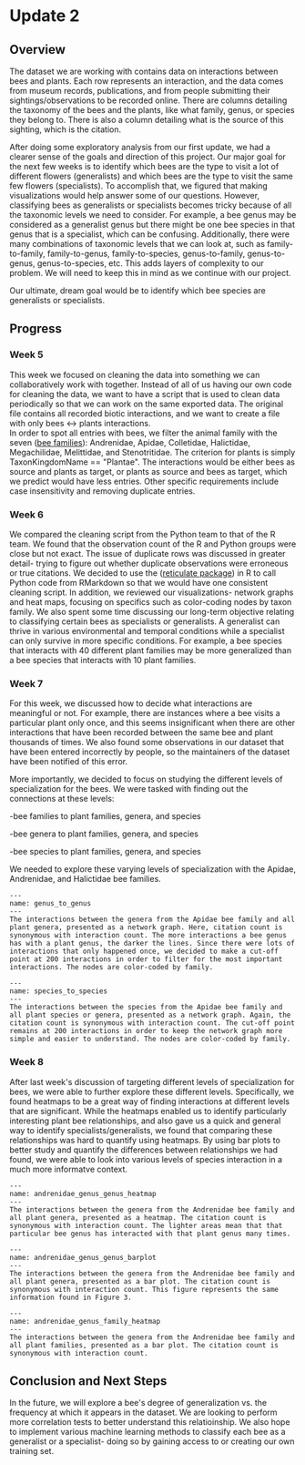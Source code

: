 # Update 2

## Overview
The dataset we are working with contains data on interactions between bees and plants. Each row represents an interaction, and the data comes from museum records, publications, and from people submitting their sightings/observations to be recorded online. There are columns detailing the taxonomy of the bees and the plants, like what family, genus, or species they belong to. There is also a column detailing what is the source of this sighting, which is the citation. 

After doing some exploratory analysis from our first update, we had a clearer sense of the goals and direction of this project. Our major goal for the next few weeks is to identify which bees are the type to visit a lot of different flowers (generalists) and which bees are the type to visit the same few flowers (specialists). To accomplish that, we figured that making visualizations would help answer some of our questions. However, classifying bees as generalists or specialists becomes tricky because of all the taxonomic levels we need to consider. For example, a bee genus may be considered as a generalist genus but there might be one bee species in that genus that is a specialist, which can be confusing. Additionally, there were many combinations of taxonomic levels that we can look at, such as family-to-family, family-to-genus, family-to-species, genus-to-family, genus-to-genus, genus-to-species, etc. This adds layers of complexity to our problem. We will need to keep this in mind as we continue with our project. 

Our ultimate, dream goal would be to identify which bee species are generalists or specialists.

## Progress
### Week 5
This week we focused on cleaning the data into something we can collaboratively work with together. Instead of all of us having our own code for cleaning the data, we want to have a script that is used to clean data periodically so that we can work on the same exported data. The original file contains all recorded biotic interactions, and we want to create a file with only bees <-> plants interactions. \
In order to spot all entries with bees, we filter the animal family with the seven ([bee families](https://www.beelab.umn.edu/bees/bee-diversity)): Andrenidae, Apidae, Colletidae, Halictidae, Megachilidae, Melittidae, and Stenotritidae. The criterion for plants is simply TaxonKingdomName == "Plantae". The interactions would be either bees as source and plants as target, or plants as source and bees as target, which we predict would have less entries. Other specific requirements include case insensitivity and removing duplicate entries.

### Week 6
We compared the cleaning script from the Python team to that of the R team. We found that the observation count of the R and Python groups were close but not exact. The issue of duplicate rows was discussed in greater detail- trying to figure out whether duplicate observations were erroneous or true citations. We decided to use the ([reticulate package](https://cran.r-project.org/web/packages/reticulate/index.html)) in R to call Python code from RMarkdown so that we would have one consistent cleaning script.
In addition, we reviewed our visualizations- network graphs and heat maps, focusing on specifics such as color-coding nodes by taxon family. We also spent some time discussing our long-term objective relating to classifying certain bees as specialists or generalists. A generalist can thrive in various environmental and temporal conditions while a specialist can only survive in more specific conditions. For example, a bee species that interacts with 40 different plant families may be more generalized than a bee species that interacts with 10 plant families. 

### Week 7
For this week, we discussed how to decide what interactions are meaningful or not. For example, there are instances where a bee visits a particular plant only once, and this seems insignificant when there are other interactions that have been recorded between the same bee and plant thousands of times. We also found some observations in our dataset that have been entered incorrectly by people, so the maintainers of the dataset have been notified of this error. 

More importantly, we decided to focus on studying the different levels of specialization for the bees. We were tasked with finding out the connections at these levels:

-bee families to plant families, genera, and species

-bee genera to plant families, genera, and species

-bee species to plant families, genera, and species

We needed to explore these varying levels of specialization with the Apidae, Andrenidae, and Halictidae bee families.

```{figure} genus_to_genus.png
---
name: genus_to_genus
---
The interactions between the genera from the Apidae bee family and all plant genera, presented as a network graph. Here, citation count is synonymous with interaction count. The more interactions a bee genus has with a plant genus, the darker the lines. Since there were lots of interactions that only happened once, we decided to make a cut-off point at 200 interactions in order to filter for the most important interactions. The nodes are color-coded by family.
```

```{figure} species_to_species.png
---
name: species_to_species
---
The interactions between the species from the Apidae bee family and all plant species or genera, presented as a network graph. Again, the citation count is synonymous with interaction count. The cut-off point remains at 200 interactions in order to keep the network graph more simple and easier to understand. The nodes are color-coded by family.
```

### Week 8

 After last week's discussion of targeting different levels of specialization for bees, we were able to further explore these different levels. Specifically, we found heatmaps to be a great way of finding interactions at different levels that are significant. While the heatmaps enabled us to identify particularly interesting plant bee relationships, and also gave us a quick and general way to identify specialists/generalists, we found that comparing these relationships was hard to quantify using heatmaps. By using bar plots to better study and quantify the differences between relationships we had found, we were able to look into various levels of species interaction in a much more informatve context.
 
 ```{figure} andrenidae_genus_genus.png
---
name: andrenidae_genus_genus_heatmap
---
The interactions between the genera from the Andrenidae bee family and all plant genera, presented as a heatmap. The citation count is synonymous with interaction count. The lighter areas mean that that particular bee genus has interacted with that plant genus many times. 
```

 ```{figure} andrenidae_genus_genus_bar.png
---
name: andrenidae_genus_genus_barplot
---
The interactions between the genera from the Andrenidae bee family and all plant genera, presented as a bar plot. The citation count is synonymous with interaction count. This figure represents the same information found in Figure 3. 
```


 ```{figure} andrenidae_genus_fam.png
---
name: andrenidae_genus_family_heatmap
---
The interactions between the genera from the Andrenidae bee family and all plant families, presented as a bar plot. The citation count is synonymous with interaction count.
```

## Conclusion and Next Steps
In the future, we will explore a bee's degree of generalization vs. the frequency at which it appears in the dataset. We are looking to perform more correlation tests to better understand this relatioinship. We also hope to implement various machine learning methods to classify each bee as a generalist or a specialist- doing so by gaining access to or creating our own training set. 
